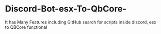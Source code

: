 # Discord-Bot-esx-To-QbCore-
It has Many Features including GitHub search for scripts inside discord, esx to QBCore functional
